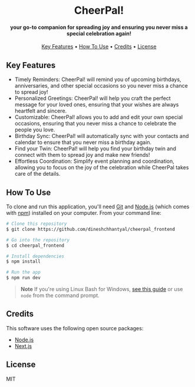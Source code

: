 <h1 align="center">
  <br>
  CheerPal!
  <br>
</h1>

<h4 align="center">
 your go-to companion for spreading joy and ensuring you never miss a special celebration again!
</h4>

<p align="center">
  <a href="#key-features">Key Features</a> •
  <a href="#how-to-use">How To Use</a> •
  <a href="#credits">Credits</a> •
  <a href="#license">License</a>
</p>

## Key Features

- Timely Reminders: CheerPal! will remind you of upcoming birthdays, anniversaries, and other special occasions so you never miss a chance to spread joy!
- Personalized Greetings: CheerPal! will help you craft the perfect message for your loved ones, ensuring that your wishes are always heartfelt and sincere.
- Customizable: CheerPal! allows you to add and edit your own special occasions, ensuring that you never miss a chance to celebrate the people you love.
- Birthday Sync: CheerPal! will automatically sync with your contacts and calendar to ensure that you never miss a birthday again.
- Find your Twin: CheerPal! will help you find your birthday twin and connect with them to spread joy and make new friends!
- Effortless Coordination: Simplify event planning and coordination, allowing you to focus on the joy of the celebration while CheerPal takes care of the details.

## How To Use

To clone and run this application, you'll need [Git](https://git-scm.com) and [Node.js](https://nodejs.org/en/download/) (which comes with [npm](http://npmjs.com)) installed on your computer. From your command line:

```bash
# Clone this repository
$ git clone https://github.com/dineshchhantyal/cheerpal_frontend

# Go into the repository
$ cd cheerpal_frontend

# Install dependencies
$ npm install

# Run the app
$ npm run dev
```

> **Note**
> If you're using Linux Bash for Windows, [see this guide](https://www.howtogeek.com/261575/how-to-run-graphical-linux-desktop-applications-from-windows-10s-bash-shell/) or use `node` from the command prompt.

## Credits

This software uses the following open source packages:

- [Node.js](https://nodejs.org/)
- [Next.js](https://nextjs.org/)

## License

MIT
